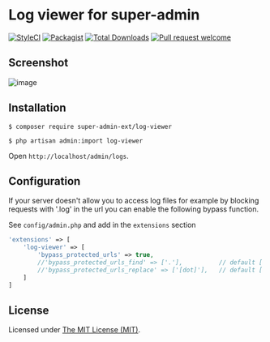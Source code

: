 Log viewer for super-admin
============================

[![StyleCI](https://styleci.io/repos/491059283/shield?branch=main)](https://styleci.io/repos/491059283)
[![Packagist](https://img.shields.io/github/license/super-admin-org/log-viewer.svg?style=flat-square&color=brightgreen)](https://packagist.org/packages/super-admin-ext/log-viewer)
[![Total Downloads](https://img.shields.io/packagist/dt/super-admin-ext/log-viewer.svg?style=flat-square)](https://packagist.org/packages/super-admin-ext/log-viewer)
[![Pull request welcome](https://img.shields.io/badge/pr-welcome-green.svg?style=flat-square&color=brightgreen)]()

## Screenshot

![image](https://user-images.githubusercontent.com/86517067/167827896-7a426d57-ee14-48a3-83e2-eae434d090e0.png)


## Installation

```
$ composer require super-admin-ext/log-viewer

$ php artisan admin:import log-viewer
```

Open `http://localhost/admin/logs`.


## Configuration
If your server doesn't allow you to access log files for example by blocking requests with '.log' in the url you can enable the following bypass function.

See `config/admin.php` and add in the `extensions` section
```php
'extensions' => [
    'log-viewer' => [
        'bypass_protected_urls' => true,
        //'bypass_protected_urls_find' => ['.'],          // default ['.']
        //'bypass_protected_urls_replace' => ['[dot]'],   // default ['[dot]']
    ]
]
```

License
------------
Licensed under [The MIT License (MIT)](LICENSE).
